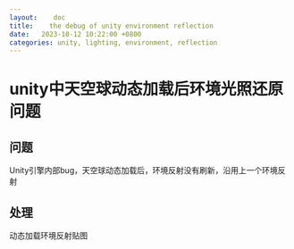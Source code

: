```yaml
---
layout:    doc
title:    the debug of unity environment reflection
date:   2023-10-12 10:22:00 +0800
categories: unity, lighting, environment, reflection
---
```


# unity中天空球动态加载后环境光照还原问题

## 问题
Unity引擎内部bug，天空球动态加载后，环境反射没有刷新，沿用上一个环境反射

## 处理
动态加载环境反射贴图